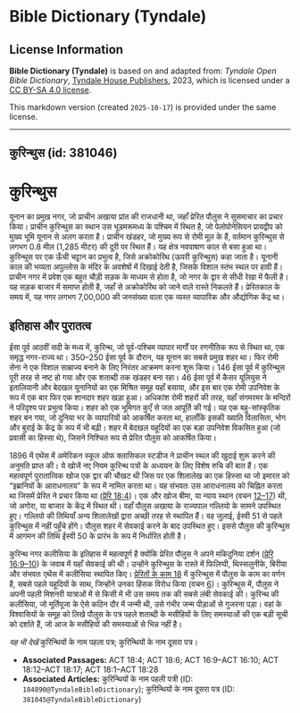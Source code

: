 # Bible Dictionary (Tyndale)

## License Information

**Bible Dictionary (Tyndale)** is based on and adapted from: _Tyndale Open Bible Dictionary_, [Tyndale House Publishers](https://tyndaleopenresources.com/), 2023, which is licensed under a [CC BY-SA 4.0 license](https://creativecommons.org/licenses/by-sa/4.0/legalcode.en).

This markdown version (created `2025-10-17`) is provided under the same license.



--------------------------------

## कुरिन्थुस (id: 381046)

कुरिन्थुस
=========

यूनान का प्रमुख नगर, जो प्राचीन अखाया प्रांत की राजधानी था, जहाँ प्रेरित पौलुस ने सुसमाचार का प्रचार किया। प्राचीन कुरिन्थुस का स्थान उस भूडमरूमध्य के पश्चिम में स्थित है, जो पेलोपोनेसियन प्रायद्वीप को मुख्य भूमि यूनान से अलग करता है। प्राचीन खंडहर, जो मुख्य रूप से रोमी मूल के हैं, वर्तमान कुरिन्थुस से लगभग 0\.8 मील (1,285 मीटर) की दूरी पर स्थित हैं। यह क्षेत्र नवपाषाण काल से बसा हुआ था। कुरिन्थुस पर एक ऊँची चट्टान का प्रभुत्व है, जिसे अक्रोकोरिंथ (ऊपरी कुरिन्थुस) कहा जाता है। यूनानी काल की भव्यता अपुल्लोस के मंदिर के अवशेषों में दिखाई देती है, जिसके विशाल स्तंभ स्थल पर हावी हैं। प्राचीन नगर में प्रवेश एक बहुत चौड़ी सड़क के माध्यम से होता है, जो नगर के द्वार से सीधी रेखा में फैली है। यह सड़क बाजार में समाप्त होती है, जहाँ से अक्रोकोरिंथ को जाने वाले रास्ते निकलते हैं। प्रेरितकाल के समय में, यह नगर लगभग 7,00,000 की जनसंख्या वाला एक व्यस्त व्यापारिक और औद्योगिक केंद्र था।

इतिहास और पुरातत्व
------------------

ईसा पूर्व आठवीं सदी के मध्य में, कुरिन्थ, जो पूर्व\-पश्चिम व्यापार मार्गों पर रणनीतिक रूप से स्थित था, एक समृद्ध नगर\-राज्य था। 350–250 ईसा पूर्व के दौरान, यह यूनान का सबसे प्रमुख शहर था। फिर रोमी सेना ने एक विशाल साम्राज्य बनाने के लिए निरंतर आक्रमण करना शुरू किया। 146 ईसा पूर्व में कुरिन्थुस पूरी तरह से नष्ट हो गया और एक शताब्दी तक खंडहर बना रहा। 46 ईसा पूर्व में कैसर यूलियुस ने इतालियानी और बेदखल यूनानियों का एक मिश्रित समूह यहाँ बसाया, और इस बार एक रोमी उपनिवेश के रूप में एक बार फिर एक शानदार शहर खड़ा हुआ। अधिकांश रोमी शहरों की तरह, यहाँ संगमरमर के मन्दिरों ने परिदृश्य पर प्रभुत्व किया। शहर को एक भूमिगत कुएँ से जल आपूर्ति की गई। यह एक बहु\-सांस्कृतिक शहर बन गया, जो दुनिया भर के व्यापारियों को आकर्षित करता था, हालाँकि इसकी ख्याति विलासिता, भोग और बुराई के केंद्र के रूप में भी बढ़ी। शहर में बेदखल यहूदियों का एक बड़ा उपनिवेश विकसित हुआ (जो प्रवासी का हिस्सा थे), जिसने निश्चित रूप से प्रेरित पौलुस को आकर्षित किया।

1896 में एथेंस में अमेरिकन स्कूल ऑफ क्लासिकल स्टडीज ने प्राचीन स्थल की खुदाई शुरू करने की अनुमति प्राप्त की। ये खोजें नए नियम कुरिन्थ पत्रों के अध्ययन के लिए विशेष रुचि की बात हैं। एक महत्वपूर्ण पुरातात्विक खोज एक द्वार की चौखट थी जिस पर एक शिलालेख का एक हिस्सा था जो इमारत को “इब्रानियों के आराधनालय” के रूप में नामित करता था। यह संभवतः उस आराधनालय को चिह्नित करता था जिसमें प्रेरित ने प्रचार किया था ([प्रेरि 18:4](https://ref.ly/Acts18:4))। एक और खोज बीमा, या न्याय स्थान (वचन [12–17](https://ref.ly/Acts18:12-Acts18:17)) थी, जो अगोरा, या बाजार के केंद्र में स्थित थी। वहाँ पौलुस अखाया के राज्यपाल गल्लियो के सामने उपस्थित हुए। गल्लियो की तिथियाँ अन्य शिलालेखों द्वारा अच्छी तरह से स्थापित हैं। वह जुलाई, ईस्वी 51 से पहले कुरिन्थुस में नहीं पहुँचे होंगे। पौलुस शहर में सेवकाई करने के बाद उपस्थित हुए। इससे पौलुस की कुरिन्थुस में आगमन की तिथि ईस्वी 50 के प्रारंभ के रूप में निर्धारित होती है।

कुरिन्थ नगर कलीसिया के इतिहास में महत्वपूर्ण है क्योंकि प्रेरित पौलुस ने अपने मकिदुनिया दर्शन ([प्रेरि 16:9–10](https://ref.ly/Acts16:9-Acts16:10)) के जवाब में यहाँ सेवकाई की थी। उन्होंने कुरिन्थुस के रास्ते में फिलिप्पी, थिस्सलुनीके, बिरीया और संभवतः एथेंस में कलीसिया स्थापित किए। [प्रेरितों के काम 18](https://ref.ly/Acts18:1-Acts18:28) में कुरिन्थुस में पौलुस के काम का वर्णन है, सबसे पहले यहूदियों के साथ, जिन्होंने उनका हिंसक विरोध किया (वचन [6](https://ref.ly/Acts18:6))। कुरिन्थुस में, पौलुस ने अपनी पहली मिशनरी यात्राओं में से किसी में भी उस समय तक की सबसे लंबी सेवकाई की। कुरिन्थ की कलीसिया, जो मूर्तिपूजा के ऐसे कठिन दौर में जन्मी थी, उसे गंभीर जन्म पीड़ाओं से गुजरना पड़ा। वहां के विश्वासियों के समूह को लिखे पौलुस के पत्र पहले शताब्दी के मसीहियों के लिए समस्याओं की एक बड़ी सूची को दर्शाते हैं, जो आज के मसीहियों की समस्याओं से भिन्न नहीं है।

*यह भी देखें* कुरिन्थियों के नाम पहला पत्र; कुरिन्थियों के नाम दूसरा पत्र।

* **Associated Passages:** ACT 18:4; ACT 18:6; ACT 16:9–ACT 16:10; ACT 18:12–ACT 18:17; ACT 18:1–ACT 18:28
* **Associated Articles:** कुरिन्थियों के नाम पहली पत्री (ID: `184890@TyndaleBibleDictionary`); कुरिन्थियों के नाम दूसरा पत्र (ID: `381045@TyndaleBibleDictionary`)

